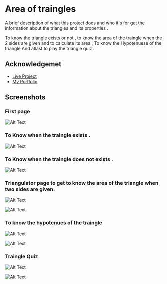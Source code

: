 
# Area of traingles 

A brief description of what this project does and who it's for get the information about the triangles and its properties .

To know the triangle exists or not , to know the area of the traingle when the 2 sides are given and to calculate its area ,
To know the Hypotenuese of the triangle And atlast to play the triangle quiz .




## Acknowledgemet

 - [Live Project](https://fun-with-traingle-mark12-neog-camp.netlify.app/possibletriangle.html)
 - [My Portfolio](https://ayush-portfolio-neog-camp.netlify.app/projects.html) 

  
## Screenshots

### First page
![Alt Text](https://dev-to-uploads.s3.amazonaws.com/uploads/articles/jypkwfsu769m6kf0p2l0.png)
### To Know when the traingle exists .
![Alt Text](https://dev-to-uploads.s3.amazonaws.com/uploads/articles/hslinjv8ne875dcyu099.png)
### To Know when the traingle does not  exists .
![Alt Text](https://dev-to-uploads.s3.amazonaws.com/uploads/articles/gjw72yiaaiaut93ee0ja.png)
### Triangulator page to get to know the area of the triangle when two sides are given.
![Alt Text](https://dev-to-uploads.s3.amazonaws.com/uploads/articles/q6cjsndw07q54ym8j4zc.png)



  ![Alt Text](https://dev-to-uploads.s3.amazonaws.com/uploads/articles/q8etxga8eaamcg864f0u.png)
### To know the hypotenues of the traingle
  ![Alt Text](https://dev-to-uploads.s3.amazonaws.com/uploads/articles/kxqrnjx60tl0oh448rq0.png)

  ![Alt Text](https://dev-to-uploads.s3.amazonaws.com/uploads/articles/nrlox2el2rq83dsu0glr.png)
### Traingle Quiz
  ![Alt Text](https://dev-to-uploads.s3.amazonaws.com/uploads/articles/r0l80nm8wspsebguhhcp.png)
  
  ![Alt Text](https://dev-to-uploads.s3.amazonaws.com/uploads/articles/ztzp7bpu3zlsonmw7em0.png)